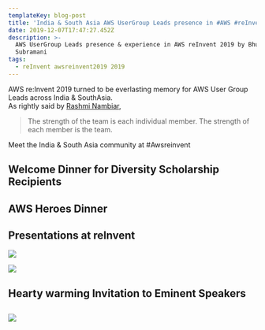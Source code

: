 ```yaml
---
templateKey: blog-post
title: 'India & South Asia AWS UserGroup Leads presence in #AWS #reInvent 2019'
date: 2019-12-07T17:47:27.452Z
description: >-
  AWS UserGroup Leads presence & experience in AWS reInvent 2019 by Bhuvaneswari
  Subramani
tags:
  - reInvent awsreinvent2019 2019
---
```

AWS re:Invent 2019 turned to be everlasting memory for AWS User Group Leads across India & SouthAsia. \
As rightly said by [Rashmi Nambiar](https://twitter.com/RashmiNbr),

> The strength of the team is each individual member. The strength of each member is the team. 
>
>

Meet the India & South Asia community at #Awsreinvent 



## Welcome Dinner for Diversity Scholarship Recipients

## AWS Heroes Dinner

## 

## Presentations at reInvent

![](/img/awsreinvent_devchat.png)



![](/img/reinvent_talk_sukanya.jpg)

## Hearty warming Invitation to Eminent Speakers



## 

![](/img/reinvent_speakerinvite_2.png)
